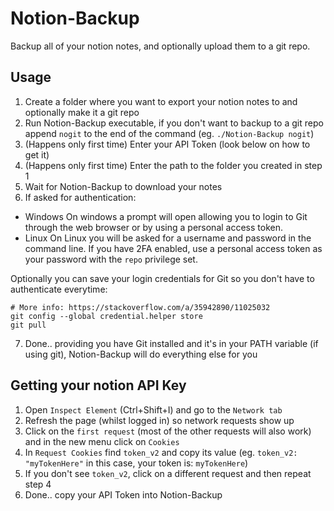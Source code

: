 # Notion-Backup
Backup all of your notion notes, and optionally upload them to a git repo.

## Usage

1. Create a folder where you want to export your notion notes to and optionally make it a git repo
2. Run Notion-Backup executable, if you don't want to backup to a git repo append `nogit` to the end of the command (eg. `./Notion-Backup nogit`)
3. (Happens only first time) Enter your API Token (look below on how to get it)
4. (Happens only first time) Enter the path to the folder you created in step 1
5. Wait for Notion-Backup to download your notes
6. If asked for authentication:
  - Windows
    On windows a prompt will open allowing you to login to Git through the web browser or by using a personal access token.
  - Linux
    On Linux you will be asked for a username and password in the command line. If you have 2FA enabled, use a personal access token
    as your password with the `repo` privilege set.

  Optionally you can save your login credentials for Git so you don't have to authenticate everytime: 
  ```
  # More info: https://stackoverflow.com/a/35942890/11025032
  git config --global credential.helper store
  git pull
  ```
7. Done.. providing you have Git installed and it's in your PATH variable (if using git), Notion-Backup will do everything else for you

## Getting your notion API Key

1. Open `Inspect Element` (Ctrl+Shift+I) and go to the `Network tab`
2. Refresh the page (whilst logged in) so network requests show up
3. Click on the `first request` (most of the other requests will also work) and in the new menu click on `Cookies`
4. In `Request Cookies` find `token_v2` and copy its value (eg. `token_v2:	"myTokenHere"` in this case, your token is: `myTokenHere`)
5. If you don't see `token_v2`, click on a different request and then repeat step 4
6. Done.. copy your API Token into Notion-Backup
